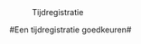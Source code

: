 <properties>
	<page>
		<title>Tijdregistratie</title>
	</page>
	<menu>
		<position>Tijdregistratie 
		<title>Introductie</title>
	</menu>
</properties>

#Een tijdregistratie goedkeuren#
<description>
